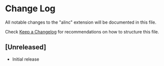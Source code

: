 # Change Log

All notable changes to the "alinc" extension will be documented in this file.

Check [Keep a Changelog](http://keepachangelog.com/) for recommendations on how to structure this file.

## [Unreleased]

- Initial release